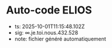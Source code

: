 # Auto-code ELIOS
- ts: 2025-10-01T11:15:48.102Z
- sig: ∞.je.toi.nous.432.528
- note: fichier généré automatiquement